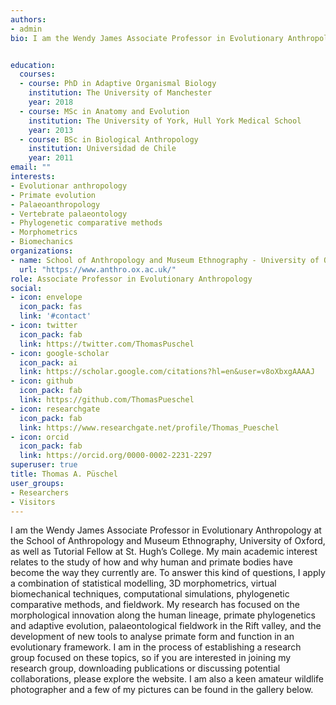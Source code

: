 ```yaml
---
authors:
- admin
bio: I am the Wendy James Associate Professor in Evolutionary Anthropology at the School of Anthropology and Museum Ethnography, University of Oxford, as well as Tutorial Fellow at St. Hugh’s College. My main academic interest relates to the study of how and why the human and primate bodies have become the way they currently are. To answer this kind of questions, I apply a combination of statistical modelling, 3D morphometrics, virtual biomechanical techniques, computational simulations, phylogenetic comparative methods, and fieldwork. My research has focused on the morphological innovation along the human lineage, primate phylogenetics and adaptive evolution, palaeontological fieldwork in the Rift valley, and the development of new tools to analyse primate form and function in an evolutionary framework. I am in the process of establishing a research group focused on these topics, so if you are interested in joining my research group, downloading publications or discussing potential collaborations, please explore the website. I am also a keen amateur wildlife photographer and a few of my pictures can be found in the gallery below. 


education:
  courses:
  - course: PhD in Adaptive Organismal Biology
    institution: The University of Manchester
    year: 2018
  - course: MSc in Anatomy and Evolution
    institution: The University of York, Hull York Medical School
    year: 2013
  - course: BSc in Biological Anthropology
    institution: Universidad de Chile
    year: 2011
email: ""
interests:
- Evolutionar anthropology
- Primate evolution
- Palaeoanthropology
- Vertebrate palaeontology
- Phylogenetic comparative methods
- Morphometrics
- Biomechanics
organizations:
- name: School of Anthropology and Museum Ethnography - University of Oxford
  url: "https://www.anthro.ox.ac.uk/"
role: Associate Professor in Evolutionary Anthropology
social:
- icon: envelope
  icon_pack: fas
  link: '#contact'
- icon: twitter
  icon_pack: fab
  link: https://twitter.com/ThomasPuschel
- icon: google-scholar
  icon_pack: ai
  link: https://scholar.google.com/citations?hl=en&user=v8oXbxgAAAAJ
- icon: github
  icon_pack: fab
  link: https://github.com/ThomasPueschel
- icon: researchgate
  icon_pack: fab
  link: https://www.researchgate.net/profile/Thomas_Pueschel
- icon: orcid
  icon_pack: fab
  link: https://orcid.org/0000-0002-2231-2297
superuser: true
title: Thomas A. Püschel
user_groups:
- Researchers
- Visitors
---
```


I am the Wendy James Associate Professor in Evolutionary Anthropology at the School of Anthropology and Museum Ethnography, University of Oxford, as well as Tutorial Fellow at St. Hugh’s College. My main academic interest relates to the study of how and why human and primate bodies have become the way they currently are. To answer this kind of questions, I apply a combination of statistical modelling, 3D morphometrics, virtual biomechanical techniques, computational simulations, phylogenetic comparative methods, and fieldwork. My research has focused on the morphological innovation along the human lineage, primate phylogenetics and adaptive evolution, palaeontological fieldwork in the Rift valley, and the development of new tools to analyse primate form and function in an evolutionary framework. I am in the process of establishing a research group focused on these topics, so if you are interested in joining my research group, downloading publications or discussing potential collaborations, please explore the website. I am also a keen amateur wildlife photographer and a few of my pictures can be found in the gallery below. 

